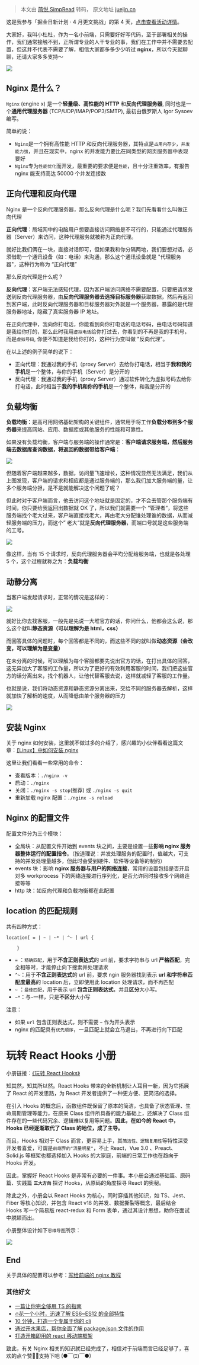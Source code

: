 > 本文由 [简悦 SimpRead](http://ksria.com/simpread/) 转码， 原文地址 [juejin.cn](https://juejin.cn/post/7082655545491980301?searchId=20230915142219A3CD8A18673BC5C81FAC)

这是我参与「掘金日新计划 · 4 月更文挑战」的第 4 天，[点击查看活动详情](https://juejin.cn/post/7080800226365145118 "https://juejin.cn/post/7080800226365145118")。

大家好，我叫小杜杜，作为一名小前端，只需要好好写代码，至于部署相关的操作，我们通常接触不到，正所谓专业的人干专业的事，我们在工作中并不需要去配置，但这并不代表不需要了解，相信大家都多多少少听过 **nginx**，所以今天就聊聊，还请大家多多支持～

![](https://p3-juejin.byteimg.com/tos-cn-i-k3u1fbpfcp/dd0a614838ac4aafb10f0275a32ab130~tplv-k3u1fbpfcp-zoom-in-crop-mark:1512:0:0:0.awebp?)

Nginx 是什么？
----------

`Nginx` (engine x) 是一个**轻量级、高性能的 HTTP** 和**反向代理服务器**, 同时也是一个**通用代理服务器** (TCP/UDP/IMAP/POP3/SMTP), 最初由俄罗斯人 Igor Sysoev 编写。

简单的说：

*   `Nginx`是一个拥有高性能 HTTP 和反向代理服务器，其特点是`占用内存少`，`并发能力强`，并且在现实中，nginx 的并发能力要比在同类型的网页服务器中表现要好
*   `Nginx`专为`性能优化`而开发，最重要的要求便是`性能`，且十分注重效率，有报告 nginx 能支持高达 50000 个并发连接数

正向代理和反向代理
---------

Nginx 是一个反向代理服务器，那么反向代理是什么呢？我们先看看什么叫做正向代理

**正向代理**：局域网中的电脑用户想要直接访问网络是不可行的，只能通过代理服务器（Server）来访问，这种代理服务就被称为正向代理。

就好比我们俩在一块，直接对话即可，但如果我和你分隔两地，我们要想对话，必须借助一个通讯设备（如：电话）来沟通，那么这个通讯设备就是 "代理服务器"，这种行为称为 “正向代理”

那么反向代理是什么呢？

**反向代理**：客户端无法感知代理，因为客户端访问网络不需要配置，只要把请求发送到反向代理服务器，由**反向代理服务器去选择目标服务器**获取数据，然后再返回到客户端，此时反向代理服务器和目标服务器对外就是一个服务器，暴露的是代理服务器地址，隐藏了真实服务器 IP 地址。

在正向代理中，我向你打电话，你能看到向你打电话的电话号码，由电话号码知道是我给你打的，那么此时我用`虚拟电话`给你打过去，你看到的不再是我的手机号，而是`虚拟号码`, 你便不知道是我给你打的，这种行为变叫做 "反向代理"。

在以上述的例子简单的说下：

*   正向代理：我通过我的手机（proxy Server）去给你打电话，相当于**我和我的手机**是一个整体，与你的手机（Server）是分开的
*   反向代理：我通过我的手机（proxy Server）通过软件转化为虚拟号码去给你打电话，此时相当于**我的手机和你的手机**是一个整体，和我是分开的

负载均衡
----

**负载均衡**：是高可用网络基础架构的关键组件，通常用于将工作**负载分布到多个服务器**来提高网站、应用、数据库或其他服务的性能和可靠性。

如果没有负载均衡，客户端与服务端的操作通常是：**客户端请求服务端，然后服务端去数据库查询数据，将返回的数据带给客户端**：

![](https://p1-juejin.byteimg.com/tos-cn-i-k3u1fbpfcp/b03812eb40b047be8052ee9288f6798e~tplv-k3u1fbpfcp-zoom-in-crop-mark:1512:0:0:0.awebp?)

但随着客户端越来越多，数据，访问量飞速增长，这种情况显然无法满足，我们从上图发现，客户端的请求和相应都是通过服务端的，那么我们加大服务端的量，让多个服务端分担，是不是就能解决这个问题了呢？

但此时对于客户端而言，他去访问这个地址就是固定的，才不会去管那个服务端有时间，你只要给我返回出数据就 OK 了，所以我们就需要一个 “管理者“，将这些服务端找个老大过来，客户端直接找老大，再由老大分配谁处理谁的数据，从而减轻服务端的压力，而这个” 老大“就是**反向代理服务器**，而端口号就是这些服务端的工号。

![](https://p3-juejin.byteimg.com/tos-cn-i-k3u1fbpfcp/c6c634ec69f54d5ab76644d8dd78b0c2~tplv-k3u1fbpfcp-zoom-in-crop-mark:1512:0:0:0.awebp?)

像这样，当有 15 个请求时，反向代理服务器会平均分配给服务端，也就是各处理 5 个，这个过程就称之为：**负载均衡**

动静分离
----

当客户端发起请求时，正常的情况是这样的：

![](https://p1-juejin.byteimg.com/tos-cn-i-k3u1fbpfcp/0f9e589ff2224234ad1413e4c4c58cce~tplv-k3u1fbpfcp-zoom-in-crop-mark:1512:0:0:0.awebp?)

就好比你去找客服，一般先是先说一大堆官方的话，你问什么，他都会这么说，那么这个就叫**静态资源（可以理解为是 html，css）**

而回答具体的问题时，每个回答都是不同的，而这些不同的就叫做**动态资源（会改变，可以理解为是变量）**

在未分离的时候，可以理解为每个客服都要先说出官方的话，在打出具体的回答，这无异加大了客服的工作量，所以为了更好的有效利用客服的时间，我们把这些官方的话分离出来，找个机器人，让他代替客服去说，这样就减轻了客服的工作量。

也就是说，我们将动态资源和静态资源分离出来，交给不同的服务器去解析，这样就加快了解析的速度，从而降低由单个服务器的压力

![](https://p1-juejin.byteimg.com/tos-cn-i-k3u1fbpfcp/a91e7a373df14e90891e6f4f62a629d7~tplv-k3u1fbpfcp-zoom-in-crop-mark:1512:0:0:0.awebp?)

安装 Nginx
--------

关于 nginx 如何安装，这里就不做过多的介绍了，感兴趣的小伙伴看看这篇文章：[【Linux】中如何安装 nginx](https://link.juejin.cn?target=https%3A%2F%2Fblog.csdn.net%2Fyujing1314%2Farticle%2Fdetails%2F97267369 "https://blog.csdn.net/yujing1314/article/details/97267369")

这里让我们看看一些常用的命令：

*   查看版本：`./nginx -v`
*   启动：`./nginx`
*   关闭：`./nginx -s stop`(推荐) 或 `./nginx -s quit`
*   重新加载 nginx 配置：`./nginx -s reload`

Nginx 的配置文件
-----------

配置文件分为三个模块：

*   全局块：从配置文件开始到 events 块之间，主要是设置一些**影响 nginx 服务器整体运行的配置指令**。（按道理说：并发处理服务的配置时，值越大，可支持的并发处理量越多，但此时会受到硬件、软件等设备等的制约）
*   events 块：影响 **nginx 服务器与用户的网络连接**，常用的设置包括是否开启对多 workprocess 下的网络连接进行序列化，是否允许同时接收多个网络连接等等
*   http 块：如反向代理和负载均衡都在此配置

location 的匹配规则
--------------

共有四种方式：

```
location[ = | ~ | ~* | ^~ ] url {
    
    }
```

*   `=` ：`精确匹配`，用于**不含正则表达式**的 url 前，要求字符串与 url **严格匹配**，完全相等时，才能停止向下搜索并处理请求
*   `^~`：用于**不含正则表达式**的 url 前，要求 ngin 服务器找到表示 **url 和字符串匹配度最高**的 location 后，立即使用此 location 处理请求，而不再匹配
*   `~` ：`最佳匹配`，用于表示 url **包含正则表达式**，并且**区分**大小写。
*   `~*`：与`~`一样，只是**不区分**大小写

注意：

*   如果 `url` 包含正则表达式，则不需要 `~` 作为开头表示
*   nginx 的匹配具有`优先顺序`，一旦匹配上就会立马退出，不再进行向下匹配

玩转 React Hooks 小册
=================

小册链接：[《玩转 React Hooks》](https://juejin.cn/book/7230622711905517605?utm_source=course_list "https://juejin.cn/book/7230622711905517605?utm_source=course_list")

知其然，知其所以然。React Hooks 带来的全新机制让人耳目一新，因为它拓展了 React 的开发思路，为 React 开发者提供了一种更方便、更简洁的选择。

在引入 Hooks 的概念后，函数组件既保留了原本的简洁，也具备了状态管理、生命周期管理等能力，在原来 Class 组件所具备的能力基础上，还解决了 Class 组件存在的一些代码冗余、逻辑难以复用等问题。**因此，在如今的 React 中，Hooks 已经逐渐取代了 Class 的地位，成了主导。**

而且，Hooks 相对于 Class 而言，更容易上手，其`简洁性、逻辑复用性`等特性深受开发者喜爱，可谓是`前端界的"流量明星"`，不止 React，Vue 3.0 、Preact、Solid.js 等框架也都选择加入 Hooks 的大家庭，前端的日常工作也在趋向于 Hooks 开发。

因此，掌握好 React Hooks 是非常有必要的一件事。本小册会通过基础篇、原码篇、实践篇 **`三大方向`** 探讨 Hooks，从原码的角度探寻 React 的奥秘。

除此之外，小册会以 React Hooks 为核心，同时穿插其他知识，如 TS、Jest、Fiber 等核心知识，并包含 React v18 的并发、数据撕裂等概念，最后结合 Hooks 写一个简易版 react-redux 和 Form 表单，通过其设计思想，助你在面试中脱颖而出。

小册整体设计如下`思维导图`所示：

![](https://p3-juejin.byteimg.com/tos-cn-i-k3u1fbpfcp/b5261b6a18b944ac94cfcbebac0b246a~tplv-k3u1fbpfcp-zoom-in-crop-mark:1512:0:0:0.awebp?)

End
---

关于具体的配置可以参考：[写给前端的 nginx 教程](https://juejin.cn/post/7052952117425733663 "https://juejin.cn/post/7052952117425733663")

### 其他好文

*   [一篇让你完全够用 TS 的指南](https://juejin.cn/post/7088304364078497800 "https://juejin.cn/post/7088304364078497800")
*   [🔥花一个小时，迅速了解 ES6~ES12 的全部特性](https://juejin.cn/post/7068935394191998990 "https://juejin.cn/post/7068935394191998990")
*   [10 分钟，打造一个专属于你的 cli](https://juejin.cn/post/7063657010885034020 "https://juejin.cn/post/7063657010885034020")
*   [通过开水果店，帮你全面了解 package.json 文件的作用](https://juejin.cn/post/7077805900055969823 "https://juejin.cn/post/7077805900055969823")
*   [打造开箱即用的 react 移动端框架](https://juejin.cn/post/7052204193968291870 "https://juejin.cn/post/7052204193968291870")

致此，有关 Nginx 相关的知识就已经完成了，相信对于前端而言已经足够了，喜欢的点个赞👍🏻支持下吧 (●￣(ｴ)￣●)